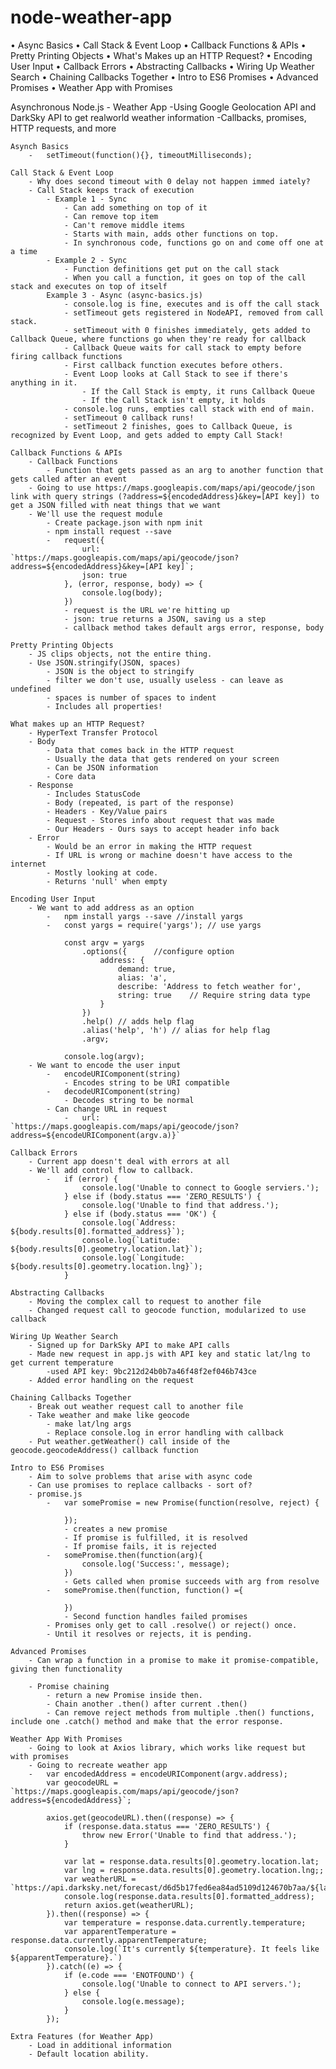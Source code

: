 # node-weather-app
•	Async Basics
•	Call Stack & Event Loop
•	Callback Functions & APIs
•	Pretty Printing Objects
•	What's Makes up an HTTP Request?
•	Encoding User Input
•	Callback Errors
•	Abstracting Callbacks
•	Wiring Up Weather Search
•	Chaining Callbacks Together
•	Intro to ES6 Promises
•	Advanced Promises
•	Weather App with Promises

Asynchronous Node.js - Weather App
    -Using Google Geolocation API and DarkSky API to get realworld weather information
    -Callbacks, promises, HTTP requests, and more

    Asynch Basics
        -   setTimeout(function(){}, timeoutMilliseconds);

    Call Stack & Event Loop
        - Why does second timeout with 0 delay not happen immed iately?
        - Call Stack keeps track of execution
            - Example 1 - Sync
                - Can add something on top of it
                - Can remove top item
                - Can't remove middle items
                - Starts with main, adds other functions on top.
                - In synchronous code, functions go on and come off one at a time
            - Example 2 - Sync
                - Function definitions get put on the call stack
                - When you call a function, it goes on top of the call stack and executes on top of itself
            Example 3 - Async (async-basics.js)
                - console.log is fine, executes and is off the call stack
                - setTimeout gets registered in NodeAPI, removed from call stack.
                - setTimeout with 0 finishes immediately, gets added to Callback Queue, where functions go when they're ready for callback
                - Callback Queue waits for call stack to empty before firing callback functions
                - First callback function executes before others.
                - Event Loop looks at Call Stack to see if there's anything in it.
                    - If the Call Stack is empty, it runs Callback Queue
                    - If the Call Stack isn't empty, it holds
                - console.log runs, empties call stack with end of main.
                - setTimeout 0 callback runs!
                - setTimeout 2 finishes, goes to Callback Queue, is recognized by Event Loop, and gets added to empty Call Stack!

    Callback Functions & APIs
        - Callback Functions
            - Function that gets passed as an arg to another function that gets called after an event
        - Going to use https://maps.googleapis.com/maps/api/geocode/json link with query strings (?address=${encodedAddress}&key=[API key]) to get a JSON filled with neat things that we want
        - We'll use the request module
            - Create package.json with npm init
            - npm install request --save
            -   request({
                    url: `https://maps.googleapis.com/maps/api/geocode/json?address=${encodedAddress}&key=[API key]`;
                    json: true
                }, (error, response, body) => {
                    console.log(body);
                })
                - request is the URL we're hitting up
                - json: true returns a JSON, saving us a step
                - callback method takes default args error, response, body

    Pretty Printing Objects
        - JS clips objects, not the entire thing.
        - Use JSON.stringify(JSON, spaces)
            - JSON is the object to stringify
            - filter we don't use, usually useless - can leave as undefined
            - spaces is number of spaces to indent
            - Includes all properties!

    What makes up an HTTP Request?
        - HyperText Transfer Protocol
        - Body
            - Data that comes back in the HTTP request
            - Usually the data that gets rendered on your screen
            - Can be JSON information
            - Core data
        - Response
            - Includes StatusCode
            - Body (repeated, is part of the response)
            - Headers - Key/Value pairs
            - Request - Stores info about request that was made
            - Our Headers - Ours says to accept header info back
        - Error
            - Would be an error in making the HTTP request
            - If URL is wrong or machine doesn't have access to the internet
            - Mostly looking at code.
            - Returns 'null' when empty

    Encoding User Input
        - We want to add address as an option
            -   npm install yargs --save //install yargs
            -   const yargs = require('yargs'); // use yargs

                const argv = yargs
                    .options({      //configure option
                        address: {
                            demand: true,
                            alias: 'a',
                            describe: 'Address to fetch weather for',
                            string: true    // Require string data type
                        }
                    })
                    .help() // adds help flag
                    .alias('help', 'h') // alias for help flag
                    .argv;

                console.log(argv);
        - We want to encode the user input
            -   encodeURIComponent(string)
                - Encodes string to be URI compatible
            -   decodeURIComponent(string)
                - Decodes string to be normal
            - Can change URL in request
                -   url: `https://maps.googleapis.com/maps/api/geocode/json?address=${encodeURIComponent(argv.a)}`

    Callback Errors
        - Current app doesn't deal with errors at all
        - We'll add control flow to callback.
            -   if (error) {
                    console.log('Unable to connect to Google serviers.');
                } else if (body.status === 'ZERO_RESULTS') {
                    console.log('Unable to find that address.');
                } else if (body.status === 'OK') {
                    console.log(`Address: ${body.results[0].formatted_address}`);
                    console.log(`Latitude: ${body.results[0].geometry.location.lat}`);
                    console.log(`Longitude: ${body.results[0].geometry.location.lng}`);
                }

    Abstracting Callbacks
        - Moving the complex call to request to another file
        - Changed request call to geocode function, modularized to use callback

    Wiring Up Weather Search
        - Signed up for DarkSky API to make API calls
        - Made new request in app.js with API key and static lat/lng to get current temperature
            -used API key: 9bc212d24b0b7a46f48f2ef046b743ce
        - Added error handling on the request

    Chaining Callbacks Together
        - Break out weather request call to another file
        - Take weather and make like geocode
            - make lat/lng args
            - Replace console.log in error handling with callback
        - Put weather.getWeather() call inside of the geocode.geocodeAddress() callback function

    Intro to ES6 Promises
        - Aim to solve problems that arise with async code
        - Can use promises to replace callbacks - sort of?
        - promise.js
            -   var somePromise = new Promise(function(resolve, reject) {

                }); 
                - creates a new promise
                - If promise is fulfilled, it is resolved
                - If promise fails, it is rejected
            -   somePromise.then(function(arg){
                    console.log('Success:', message);
                })
                - Gets called when promise succeeds with arg from resolve
            -   somePromise.then(function, function() ={

                })
                - Second function handles failed promises
            - Promises only get to call .resolve() or reject() once.
            - Until it resolves or rejects, it is pending.

    Advanced Promises
        - Can wrap a function in a promise to make it promise-compatible, giving then functionality

        - Promise chaining
            - return a new Promise inside then.
            - Chain another .then() after current .then()
            - Can remove reject methods from multiple .then() functions, include one .catch() method and make that the error response.

    Weather App With Promises
        - Going to look at Axios library, which works like request but with promises
        - Going to recreate weather app
        -   var encodedAddress = encodeURIComponent(argv.address);
            var geocodeURL = `https://maps.googleapis.com/maps/api/geocode/json?address=${encodedAddress}`;

            axios.get(geocodeURL).then((response) => {
                if (response.data.status === 'ZERO_RESULTS') {
                    throw new Error('Unable to find that address.');
                }
                
                var lat = response.data.results[0].geometry.location.lat;
                var lng = response.data.results[0].geometry.location.lng;;
                var weatherURL = `https://api.darksky.net/forecast/d6d5b17fed6ea84ad5109d124670b7aa/${lat},${lng}`,
                console.log(response.data.results[0].formatted_address);
                return axios.get(weatherURL);
            }).then((response) => {
                var temperature = response.data.currently.temperature;
                var apparentTemperature = response.data.currently.apparentTemperature;
                console.log(`It's currently ${temperature}. It feels like ${apparentTemperature}.`)
            }).catch((e) => {
                if (e.code === 'ENOTFOUND') {
                    console.log('Unable to connect to API servers.');
                } else {
                    console.log(e.message);
                }
            });

    Extra Features (for Weather App)
        - Load in additional information
        - Default location ability.
